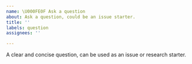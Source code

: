 ```yaml
---
name: \U000FE0F Ask a question
about: Ask a question, could be an issue starter.
title: ''
labels: question
assignees: ''

---
```


A clear and concise question, can be used as an issue or research starter.
